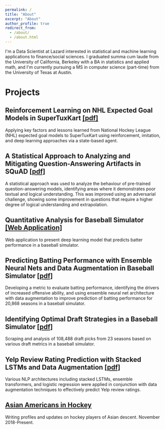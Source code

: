 ```yaml
---
permalink: /
title: "About"
excerpt: "About"
author_profile: true
redirect_from: 
  - /about/
  - /about.html
---
```


I'm a Data Scientist at Lazard interested in statistical and machine learning applications to finance/social sciences. I graduated summa cum laude from the University of California, Berkeley with a BA in statistics and applied math, and I'm currently pursuing a MS in computer science (part-time) from the University of Texas at Austin.

# Projects

## Reinforcement Learning on NHL Expected Goal Models in SuperTuxKart [[pdf]](../assets/files/supertuxkart_deep_learning.pdf)

Applying key factors and lessons learned from National Hockey League (NHL) expected goal models to SuperTuxKart using reinforcement, imitation, and deep learning approaches via a state-based agent. 

## A Statistical Approach to Analyzing and Mitigating Question-Answering Artifacts in SQuAD [[pdf]](../assets/files/qa_artifacts_nlp.pdf)

A statistical approach was used to analyze the behaviour of pre-trained question-answering models, identifying areas where it demonstrates poor textual and logical understanding. This was improved using an adversarial challenge, showing some improvement in questions that require a higher degree of logical understanding and extrapolation.

## Quantitative Analysis for Baseball Simulator [[Web Application]](https://share.streamlit.io/hluo27/broken_bat_app/main)

Web application to present deep learning model that predicts batter performance in a baseball simulator.

## Predicting Batting Performance with Ensemble Neural Nets and Data Augmentation in Baseball Simulator [[pdf]](../assets/files/Brokenbat_Player_Modelling.pdf)

Developing a metric to evaluate batting performance, identifying the drivers of increased offensive ability, and using ensemble neural net architecture with data augmentation to improve prediction of batting performance for 20,868 seasons in a baseball simulator.

## Identifying Optimal Draft Strategies in a Baseball Simulator [[pdf]](../assets/files/BrokenBat_Draft_Report.pdf)

Scraping and analysis of 108,488 draft picks from 23 seasons based on various draft metrics in a baseball simulator.

## Yelp Review Rating Prediction with Stacked LSTMs and Data Augmentation [[pdf]](../assets/files/yelp.pdf)

Various NLP architectures including stacked LSTMs, ensemble transformers, and logistic regression were applied in conjunction with data augmentation techniques to effectively predict Yelp review ratings.

## [Asian Americans in Hockey](https://asianamericansinhockey.com/)

Writing profiles and updates on hockey players of Asian descent. November 2018-Present.
